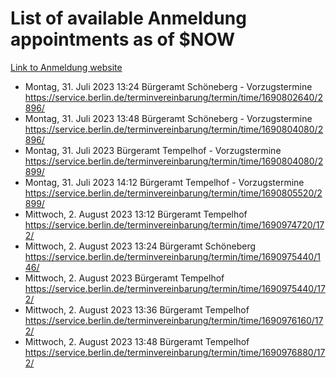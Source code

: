 # List of available Anmeldung appointments as of $NOW
[Link to Anmeldung website](https://service.berlin.de/terminvereinbarung/termin/tag.php?termin=1&anliegen[]=120686&dienstleisterlist=122210,122217,327316,122219,327312,122227,327314,122231,327346,122243,327348,122254,122252,329742,122260,329745,122262,329748,122271,327278,122273,327274,122277,327276,330436,122280,327294,122282,327290,122284,327292,122291,327270,122285,327266,122286,327264,122296,327268,150230,329760,122297,327286,122294,327284,122312,329763,122314,329775,122304,327330,122311,327334,122309,327332,317869,122281,327352,122279,329772,122283,122276,327324,122274,327326,122267,329766,122246,327318,122251,327320,122257,327322,122208,327298,122226,327300&herkunft=http%3A%2F%2Fservice.berlin.de%2Fdienstleistung%2F120686%2F)
- Montag, 31. Juli 2023 13:24 Bürgeramt Schöneberg - Vorzugstermine https://service.berlin.de/terminvereinbarung/termin/time/1690802640/2896/
- Montag, 31. Juli 2023 13:48 Bürgeramt Schöneberg - Vorzugstermine https://service.berlin.de/terminvereinbarung/termin/time/1690804080/2896/
- Montag, 31. Juli 2023  Bürgeramt Tempelhof - Vorzugstermine https://service.berlin.de/terminvereinbarung/termin/time/1690804080/2899/
- Montag, 31. Juli 2023 14:12 Bürgeramt Tempelhof - Vorzugstermine https://service.berlin.de/terminvereinbarung/termin/time/1690805520/2899/
- Mittwoch, 2. August 2023 13:12 Bürgeramt Tempelhof https://service.berlin.de/terminvereinbarung/termin/time/1690974720/172/
- Mittwoch, 2. August 2023 13:24 Bürgeramt Schöneberg https://service.berlin.de/terminvereinbarung/termin/time/1690975440/146/
- Mittwoch, 2. August 2023  Bürgeramt Tempelhof https://service.berlin.de/terminvereinbarung/termin/time/1690975440/172/
- Mittwoch, 2. August 2023 13:36 Bürgeramt Tempelhof https://service.berlin.de/terminvereinbarung/termin/time/1690976160/172/
- Mittwoch, 2. August 2023 13:48 Bürgeramt Tempelhof https://service.berlin.de/terminvereinbarung/termin/time/1690976880/172/
